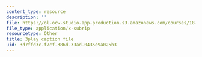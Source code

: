 ```yaml
---
content_type: resource
description: ''
file: https://ol-ocw-studio-app-production.s3.amazonaws.com/courses/18-03sc-differential-equations-fall-2011/3d7ffd3cf7cf386d33ad0435e9a025b3_sZ2qulI6GEk.srt
file_type: application/x-subrip
resourcetype: Other
title: 3play caption file
uid: 3d7ffd3c-f7cf-386d-33ad-0435e9a025b3
---
```

